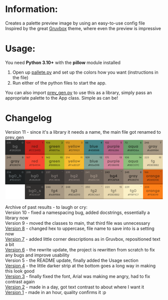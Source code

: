 # Information:

Creates a palette preview image by using an easy-to-use config file  
Inspired by the great [Gruvbox](https://github.com/morhetz/gruvbox) theme, where even the preview is impressive

# Usage:
You need **Python 3.10+** with the **pillow** module installed
1. Open up [pallete.py](palette.py) and set up the colors how you want (instructions in the file)
2. Run either of the python files to start the app.

You can also import [prev_gen.py](prev_gen.py) to use this as a library, simply pass an appropriate palette to the App class.
Simple as can be!

# Changelog
Version 11 - since it's a library it needs a name, the main file got renamed to prev_gen  
![Current version](gruvbox.png)

Archive of past results - to laugh or cry:  
Version 10 - fixed a namespacing bug, added docstrings, essentially a library now  
Version 9 - moved the classes to main, that third file was unnecessary  
[Version 8](version8.png) - changed hex to uppercase, file name to save into is a setting now  
[Version 7](version7.png) - added little corner descriptions as in Gruvbox, repositioned text a bit  
[Version 6](version6.png) - the rewrite update, the project is rewritten from scratch to fix any bugs and improve usability  
Version 5 - the README update, finally added the Usage section  
[Version 4](version4.png) - the little darker strip at the bottom goes a long way in making this look good  
[Version 3](version3.png) - finally fixed the font, Arial was making me angry, had to fix contrast again  
[Version 2](version2.png) - made in a day, got text contrast to about where I want it  
[Version 1](version1.png) - made in an hour, quality confirms it :p  

